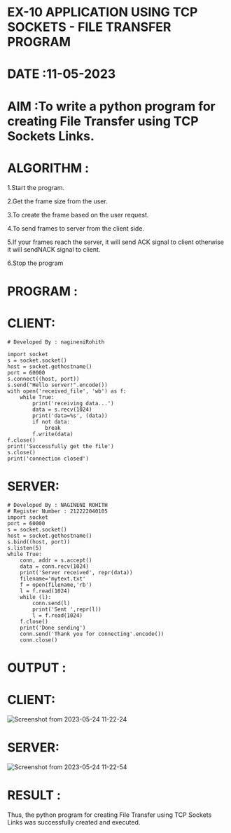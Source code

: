 # EX-10 APPLICATION USING TCP SOCKETS - FILE TRANSFER PROGRAM

# DATE :11-05-2023

# AIM :To write a python program for creating File Transfer using TCP Sockets Links.


# ALGORITHM :
1.Start the program.

2.Get the frame size from the user.

3.To create the frame based on the user request.

4.To send frames to server from the client side.

5.If your frames reach the server, it will send ACK signal to client otherwise it will sendNACK signal to client.

6.Stop the program

# PROGRAM :
# CLIENT:
```
# Developed By : nagineniRohith

import socket
s = socket.socket()
host = socket.gethostname()
port = 60000
s.connect((host, port))
s.send("Hello server!".encode())
with open('received_file', 'wb') as f:
    while True:
        print('receiving data...')
        data = s.recv(1024)
        print('data=%s', (data))
        if not data:
            break
        f.write(data)
f.close()
print('Successfully get the file')
s.close()
print('connection closed')

```
# SERVER:
```
# Developed By : NAGINENI ROHITH
# Register Number : 212222040105
import socket
port = 60000
s = socket.socket()
host = socket.gethostname()
s.bind((host, port))
s.listen(5)
while True:
    conn, addr = s.accept()
    data = conn.recv(1024)
    print('Server received', repr(data))
    filename='mytext.txt'
    f = open(filename,'rb')
    l = f.read(1024)
    while (l):
        conn.send(l)
        print('Sent ',repr(l))
        l = f.read(1024)
    f.close()
    print('Done sending')
    conn.send('Thank you for connecting'.encode())
    conn.close()
```
# OUTPUT :
# CLIENT:
![Screenshot from 2023-05-24 11-22-24](https://github.com/NAGINENIROHITH/EX-10/assets/118344049/d17f89ac-55b1-449f-9135-0201da621beb)
# SERVER:
![Screenshot from 2023-05-24 11-22-54](https://github.com/NAGINENIROHITH/EX-10/assets/118344049/d81d3e0b-b0e4-40cc-95e7-d35428141a48)



# RESULT :
Thus, the python program for creating File Transfer using TCP Sockets Links was successfully created and executed.
